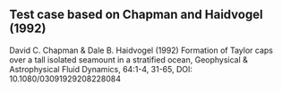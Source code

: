 ## Test case based on Chapman and Haidvogel (1992)

David C. Chapman & Dale B. Haidvogel (1992) Formation of Taylor caps over a tall isolated seamount in a stratified ocean, Geophysical & Astrophysical Fluid Dynamics, 64:1-4, 31-65, DOI: 10.1080/03091929208228084


